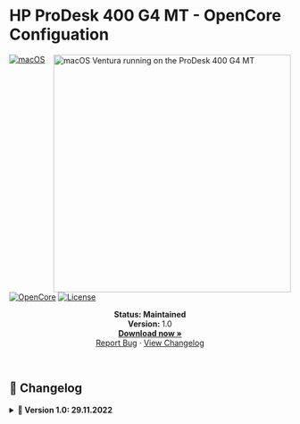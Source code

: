 # HP ProDesk 400 G4 MT - OpenCore Configuation

<img align="right" src="https://i.imgur.com/a6vcDau.png" alt="macOS Ventura running on the ProDesk 400 G4 MT" width="425">

[![macOS](https://img.shields.io/badge/macOS-Ventura-brightgreen.svg)](https://developer.apple.com/documentation/macos-release-notes)
[![OpenCore](https://img.shields.io/badge/OpenCore-0.8.6-blue)](https://github.com/acidanthera/OpenCorePkg)
[![License](https://img.shields.io/badge/license-MIT-purple)](/LICENSE)

<p align="center">
   <strong>Status: Maintained</strong>
   <br />
   <strong>Version: </strong>1.0
   <br />
   <a href="https://github.com/CamiciaNera/HP-ProDesk-400-G4-MT-OC/releases"><strong>Download now »</strong></a>
   <br />
   <a href="https://github.com/CamiciaNera/HP-ProDesk-400-G4-MT-OC/issues">Report Bug</a>
   ·
   <a href="https://github.com/CamiciaNera/HP-ProDesk-400-G4-MT-OC/blob/main/CHANGELOG.md">View Changelog</a>
  </p>
</p>
</br>

## 📝 Changelog
<details>  
<summary><strong>📅 Version 1.0: 29.11.2022</strong></summary>
</br>

- Initial commit

</details>